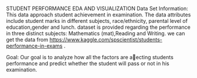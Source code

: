 STUDENT PERFORMANCE EDA AND VISUALIZATION
Data Set Information:
This data approach student achievement in examination. The data attributes include student marks in different subjects, race/ethnicity, parental level of education,gender and lunch. dataset is provided regarding the performance in three distinct subjects: Mathematics (mat),Reading and Writing. we can get the data from https://www.kaggle.com/spscientist/students-performance-in-exams .

Goal:
Our goal is to analyze how all the factors are a􀁼ecting students performance and predict whether the student will pass or not in his examination.
